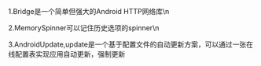 1.Bridge是一个简单但强大的Android HTTP网络库\n

2.MemorySpinner可以记住历史选项的spinner\n

3.AndroidUpdate,update是一个基于配置文件的自动更新方案，可以通过一张在线配置表实现应用自动更新，强制更新
